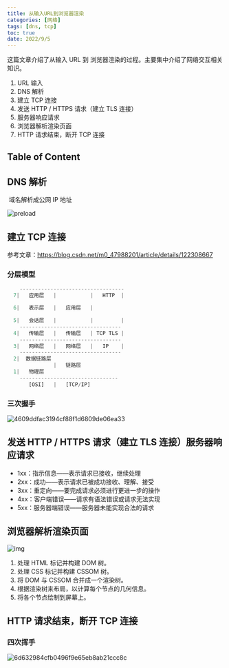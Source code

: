 ```yaml
---
title: 从输入URL到浏览器渲染
categories: [网络]
tags: [dns, tcp]
toc: true
date: 2022/9/5
---
```


这篇文章介绍了从输入 URL 到 浏览器渲染的过程。主要集中介绍了网络交互相关知识。

1. URL 输入
2. DNS 解析
3. 建立 TCP 连接
4. 发送 HTTP / HTTPS 请求（建立 TLS 连接）
5. 服务器响应请求
6. 浏览器解析渲染页面
7. HTTP 请求结束，断开 TCP 连接

<!-- more -->

## Table of Content

## DNS 解析

​ 域名解析成公网 IP 地址

![preload](https://pic.limiaomiao.site:8443/public/uploads/eb1b6b726e6cbe7c04beb6b7885202e4.png)

## 建立 TCP 连接

参考文章：https://blog.csdn.net/m0_47988201/article/details/122308667

### 分层模型

```js
    ----------------------------------
  7|   应用层   |           |   HTTP  |

  6|   表示层   |   应用层   |

  5|   会话层   |           |         |
    ---------------------------------
  4|   传输层   |   传输层   | TCP TLS |
    ---------------------------------
  3|   网络层   |   网络层   |   IP    |
    ---------------------------------
  2|  数据链路层
               |   链路层
  1|   物理层
    --------------------------------
       [OSI]   |   [TCP/IP]
```

### 三次握手

![4609ddfac3194cf88f1d6809de06ea33](https://pic.limiaomiao.site:8443/public/uploads/4609ddfac3194cf88f1d6809de06ea33.png)

## 发送 HTTP / HTTPS 请求（建立 TLS 连接）服务器响应请求

- 1xx：指示信息——表示请求已接收，继续处理
- 2xx：成功——表示请求已被成功接收、理解、接受
- 3xx：重定向——要完成请求必须进行更进一步的操作
- 4xx：客户端错误——请求有语法错误或请求无法实现
- 5xx：服务器端错误——服务器未能实现合法的请求

## **浏览器**解析**渲染**页面

![img](https://pic.limiaomiao.site:8443/public/uploads/1620-20220905161044511.png)

1. 处理 HTML 标记并构建 DOM 树。
2. 处理 CSS 标记并构建 CSSOM 树。
3. 将 DOM 与 CSSOM 合并成一个渲染树。
4. 根据渲染树来布局，以计算每个节点的几何信息。
5. 将各个节点绘制到屏幕上。

## HTTP 请求结束，断开 TCP 连接

### 四次挥手

![6d632984cfb0496f9e65eb8ab21ccc8c](https://pic.limiaomiao.site:8443/public/uploads/6d632984cfb0496f9e65eb8ab21ccc8c.png)

